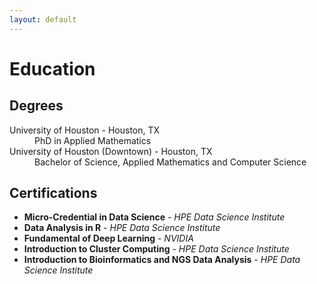 ```yaml
---
layout: default
---
```


# Education 

## Degrees

<dl>
<dt>University of Houston - Houston, TX</dt>
<dd>PhD in Applied Mathematics</dd>
<dt>University of Houston (Downtown) - Houston, TX</dt>
<dd>Bachelor of Science, Applied Mathematics and Computer Science</dd>
</dl>

<!--
### University of Houston - Houston, TX

**PhD in Applied Mathematics**

### University of Houston (Downtown) - Houston, TX
**Bachelor of Science, Applied Mathematics and Computer Science**
-->
## Certifications

- **Micro-Credential in Data Science** - *HPE Data Science Institute*
- **Data Analysis in R** - *HPE Data Science Institute*
- **Fundamental of Deep Learning** - *NVIDIA*
- **Introduction to Cluster Computing** - *HPE Data Science Institute*
- **Introduction to Bioinformatics and NGS Data Analysis** - *HPE Data Science Institute*


<!--
### Contact Information
- Primary Email: german.villalobos0@gmail.com
- Secondary Email: german.villalobos.cye@gmail.com
- Linkedin: [https://www.linkedin.com/in/german-villalobos/](https://www.linkedin.com/in/german-villalobos)
-->

